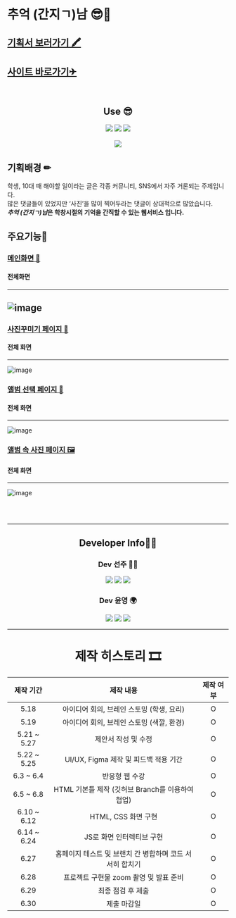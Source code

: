 # 추억 (간지ㄱ)남 😎📸
## [기획서 보러가기 🖍](https://docs.google.com/document/d/18HNHYBHTTTnviP7csdkkb1MRh8JsHT7I6p7jrrZWtXI/edit?usp=sharing)
## [사이트 바로가기✈](https://olsi10.github.io/student-memories/)


<br />

<div align="center">

## Use 😎


<img src="https://img.shields.io/badge/html5-E34F26?style=for-the-badge&logo=html5&logoColor=white">
<img src="https://img.shields.io/badge/css-1572B6?style=for-the-badge&logo=css3&logoColor=white">
<img src="https://img.shields.io/badge/javascript-F7DF1E?style=for-the-badge&logo=javascript&logoColor=black">
<br />
<br />
<img src="https://user-images.githubusercontent.com/86298664/176171475-fb387179-1c76-4be8-9b2a-e4d9c64599a6.png" />
<br/>
</div>

## 기획배경 ✏
학생, 10대 때 해야할 일이라는 글은 각종 커뮤니티, SNS에서 자주 거론되는 주제입니다.  
많은 댓글들이 있었지만 ‘사진’을 많이 찍어두라는 댓글이 상대적으로 많았습니다.  
***추억 (간지ㄱ)남*은 학창시절의 기억을 간직할 수 있는 웹서비스 입니다.**

## 주요기능🔧
### [메인화면 👑](https://github.com/olsi10/StudentMemories/wiki/%EB%A9%94%EC%9D%B8%ED%99%94%EB%A9%B4-%F0%9F%91%91)
#### 전체화면
---
![image](https://user-images.githubusercontent.com/86298664/176174610-9e5b3e2c-0ccb-43f0-89ea-468152a6c935.png)
---
### [사진꾸미기 페이지 🎨](https://github.com/olsi10/StudentMemories/wiki/%EC%82%AC%EC%A7%84%EA%BE%B8%EB%AF%B8%EA%B8%B0-%ED%8E%98%EC%9D%B4%EC%A7%80-%F0%9F%8E%A8)
#### 전체 화면
---
![image](https://user-images.githubusercontent.com/86298664/176178436-ad9f230e-e4b3-4a7e-b6ec-3d7bcb9296f3.png)  

### [앨범 선택 페이지 📁](https://github.com/olsi10/StudentMemories/wiki/%EC%95%A8%EB%B2%94-%EC%84%A0%ED%83%9D-%ED%8E%98%EC%9D%B4%EC%A7%80-%F0%9F%93%81)
#### 전체 화면
---
![image](https://user-images.githubusercontent.com/86298664/176343595-9b6d5e12-54a3-4974-a659-6ad1c913d8b3.png)


### [앨범 속 사진 페이지 🖼](https://github.com/olsi10/StudentMemories/wiki/%EC%95%A8%EB%B2%94-%EC%86%8D-%EC%82%AC%EC%A7%84-%ED%8E%98%EC%9D%B4%EC%A7%80-%F0%9F%96%BC)
#### 전체 화면
---
![image](https://user-images.githubusercontent.com/86298664/176343617-f383fef1-8417-43da-b44f-af960a028cbd.png)

<div align="center">
<br />
<br />

---

## Developer Info👩‍💻

### Dev 선주 👨‍🦲

<a href="https://github.com/55soup"><img src="https://img.shields.io/badge/github-181717?style=for-the-badge&logo=github&logoColor=white"></a>
<a href="https://velog.io/@55soup"><img src="https://img.shields.io/badge/Velog-3DDC84?style=for-the-badge&logo=Blogger&logoColor=white"/></a>
<a href="https://www.instagram.com/55soup/"><img src="https://img.shields.io/badge/Instagram-E4405F?style=for-the-badge&logo=Instagram&logoColor=white"/></a>

### Dev 윤영 🌍

<a href="https://github.com/olsi10"><img src="https://img.shields.io/badge/github-181717?style=for-the-badge&logo=github&logoColor=white"></a>
<a href="https://velog.io/@olsi10"><img src="https://img.shields.io/badge/Velog-3DDC84?style=for-the-badge&logo=Blogger&logoColor=white"/></a>
<a href="https://www.instagram.com/1._.r_zx1/"><img src="https://img.shields.io/badge/Instagram-E4405F?style=for-the-badge&logo=Instagram&logoColor=white"/></a>



----

# 제작 히스토리 🎞
|제작 기간|제작 내용|제작 여부|
|:---:|:---:|:---:|
|5.18|아이디어 회의, 브레인 스토밍 (학생, 요리)|O|
|5.19|아이디어 회의, 브레인 스토밍 (색깔, 환경)|O|
|5.21 ~ 5.27|제안서 작성 및 수정|O|
|5.22 ~ 5.25|UI/UX, Figma 제작 및 피드백 적용 기간|O|
|6.3 ~ 6.4|반응형 웹 수강|O|
|6.5 ~ 6.8|HTML 기본틀 제작 (깃허브 Branch를 이용하여 협업)|O|
|6.10 ~ 6.12|HTML, CSS 화면 구현|O|
|6.14 ~ 6.24|JS로 화면 인터렉티브 구현|O|
|6.27|홈페이지 테스트 및 브랜치 간 병합하며 코드 서서히 합치기|O|
|6.28|프로젝트 구현물 zoom 촬영 및 발표 준비|O|
|6.29|최종 점검 후 제출|O|
|6.30|제출 마감일|O|

